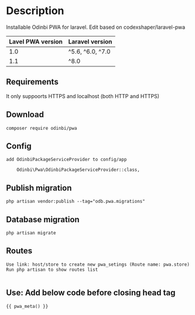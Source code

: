 # Description
Installable Odinbi PWA for laravel. Edit based on codexshaper/laravel-pwa

| Lavel PWA version      | Laravel version   |
| ---                     | ---               |
| 1.0                     | ^5.6, ^6.0, ^7.0  |
| 1.1                     | ^8.0              |

## Requirements
It only suppoorts HTTPS and localhost (both HTTP and HTTPS)

## Download
```
composer require odinbi/pwa
```
## Config
```
add OdinbiPackageServiceProvider to config/app

 	Odinbi\Pwa\OdinbiPackageServiceProvider::class,

```
## Publish migration
```
php artisan vendor:publish --tag="odb.pwa.migrations"

```
## Database migration
```
php artisan migrate

```

## Routes
```
Use link: host/store to create new pwa_setings (Route name: pwa.store)
Run php artisan to show routes list


```

## Use: Add below code before closing head tag

```
{{ pwa_meta() }}
```
